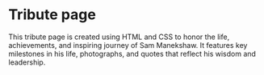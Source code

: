 
# Tribute page

This tribute page is created using HTML and CSS to honor the life, achievements, and inspiring journey of Sam Manekshaw. It features key milestones in his life, photographs, and quotes that reflect his wisdom and leadership.


